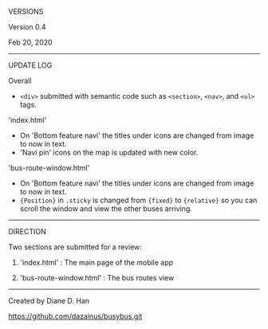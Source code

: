 
VERSIONS

Version 0.4

Feb 20, 2020
____________________________

UPDATE LOG

Overall
* `<div>` submitted with semantic code such as `<section>`, `<nav>`, and `<ul>` tags.

'index.html'
* On 'Bottom feature navi' the titles under icons are changed from image to now in text.
* 'Navi pin' icons on the map is updated with new color.

'bus-route-window.html'
* On 'Bottom feature navi' the titles under icons are changed from image to now in text.
* `{Position}` in `.sticky` is changed from `{fixed}` to `{relative}` so you can scroll the window and view the other buses arriving.

____________________________
DIRECTION

Two sections are submitted for a review:

  1. 'index.html'
      : The main page of the mobile app

  2. 'bus-route-window.html'
      : The bus routes view

____________________________

Created by Diane D. Han

https://github.com/dazainus/busybus.git
